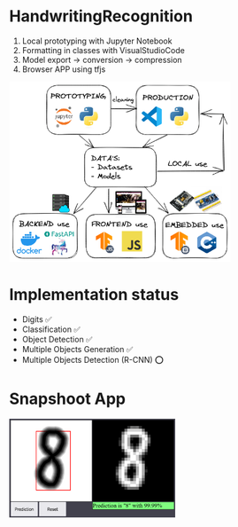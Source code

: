 # HandwritingRecognition

1. Local prototyping with Jupyter Notebook
2. Formatting in classes with VisualStudioCode
3. Model export -> conversion -> compression
4. Browser APP using tfjs
<img src="API/assets/schema.png" width="400">

# Implementation status
- Digits ✅<br>
- Classification ✅<br>
- Object Detection ✅<br>
- Multiple Objects Generation ✅<br>
- Multiple Objects Detection (R-CNN) ⭕<br>

# Snapshoot App
<img src="API/assets/snapshoot.png" width="300">
